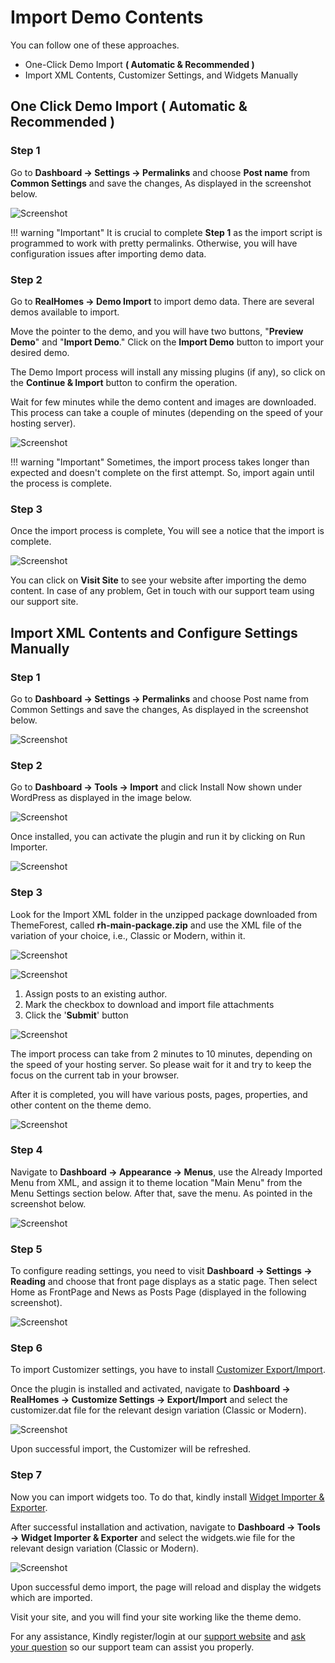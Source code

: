 # Import Demo Contents

You can follow one of these approaches.

- One-Click Demo Import **( Automatic & Recommended )**
- Import XML Contents, Customizer Settings, and Widgets Manually

## One Click Demo Import ( Automatic & Recommended )

### **Step 1**

Go to **Dashboard → Settings → Permalinks** and choose **Post name** from **Common Settings** and save the changes, As displayed in the screenshot below.

![Screenshot](images/import-demo/permalinks.png)

!!! warning "Important"
    It is crucial to complete **Step 1** as the import script is programmed to work with pretty permalinks. Otherwise, you will have configuration issues after importing demo data.

### **Step 2**

Go to **RealHomes → Demo Import** to import demo data. There are several demos available to import.

Move the pointer to the demo, and you will have two buttons, "**Preview Demo**" and "**Import Demo**." Click on the **Import Demo** button to import your desired demo.

The Demo Import process will install any missing plugins (if any), so click on the **Continue & Import** button to confirm the operation.

Wait for few minutes while the demo content and images are downloaded. This process can take a couple of minutes (depending on the speed of your hosting server).

![Screenshot](images/import-demo/import-demo-demonstration.gif)

!!! warning "Important"
    Sometimes, the import process takes longer than expected and doesn't complete on the first attempt. So, import again until the process is complete.

### **Step 3**

Once the import process is complete, You will see a notice that the import is complete.

![Screenshot](images/import-demo/all-done.png)

 You can click on **Visit Site** to see your website after importing the demo content. In case of any problem, Get in touch with our support team using our support site.

## Import XML Contents and Configure Settings Manually

### **Step 1**

Go to **Dashboard → Settings → Permalinks** and choose Post name from Common Settings and save the changes, As displayed in the screenshot below.

![Screenshot](images/import-demo/permalinks.png)

### **Step 2**

Go to **Dashboard → Tools → Import** and click Install Now shown under WordPress as displayed in the image below.

![Screenshot](images/import-demo/install-wordpress-importer.png)

Once installed, you can activate the plugin and run it by clicking on Run Importer.

![Screenshot](images/import-demo/run-wordpress-importer.png)

### **Step 3**

Look for the Import XML folder in the unzipped package downloaded from ThemeForest, called **rh-main-package.zip** and use the XML file of the variation of your choice, i.e., Classic or Modern, within it.

![Screenshot](images/import-demo/xml-file-selection.png)

![Screenshot](images/import-demo/upload-and-import.png)

1. Assign posts to an existing author.
2. Mark the checkbox to download and import file attachments
3. Click the '**Submit**' button

![Screenshot](images/import-demo/assign-post.png)

The import process can take from 2 minutes to 10 minutes, depending on the speed of your hosting server. So please wait for it and try to keep the focus on the current tab in your browser.

After it is completed, you will have various posts, pages, properties, and other content on the theme demo.

![Screenshot](images/import-demo/importer-all-done.png)

### **Step 4**

Navigate to **Dashboard → Appearance → Menus**, use the Already Imported Menu from XML, and assign it to theme location "Main Menu" from the Menu Settings section below. After that, save the menu. As pointed in the screenshot below.

![Screenshot](images/import-demo/menu-assignment.png)

### **Step 5**

To configure reading settings, you need to visit **Dashboard → Settings → Reading** and choose that front page displays as a static page. Then select Home as FrontPage and News as Posts Page (displayed in the following screenshot).

![Screenshot](images/import-demo/home-and-blog-settings.png)

### **Step 6**

To import Customizer settings, you have to install [Customizer Export/Import](https://wordpress.org/plugins/customizer-export-import/). 

Once the plugin is installed and activated, navigate to **Dashboard → RealHomes → Customize Settings → Export/Import** and select the customizer.dat file for the relevant design variation (Classic or Modern).

![Screenshot](images/import-demo/import-customizer-settings.png)

Upon successful import, the Customizer will be refreshed.

### **Step 7**

Now you can import widgets too. To do that, kindly install [Widget Importer & Exporter](https://wordpress.org/plugins/widget-importer-exporter/). 

After successful installation and activation, navigate to **Dashboard → Tools → Widget Importer & Exporter** and select the widgets.wie file for the relevant design variation (Classic or Modern).

![Screenshot](images/import-demo/import-widget-settings.png)

Upon successful demo import, the page will reload and display the widgets which are imported.

Visit your site, and you will find your site working like the theme demo.

For any assistance, Kindly register/login at our [support website](https://support.inspirythemes.com/login-register/) and [ask your question](https://support.inspirythemes.com/ask-question/) so our support team can assist you properly.